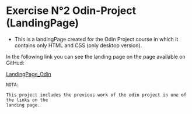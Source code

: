 # Exercise N°2 Odin-Project (LandingPage)


* This is a landingPage created for the Odin Project course in which it contains only HTML and CSS (only desktop version).

In the following link you can see the landing page on the page available on GitHud:

[LandingPage_Odin](https://whitewingsx.github.io/LandingPage_Odin/)

```
NOTA:

This project includes the previous work of the odin project in one of the links on the
landing page.
```
